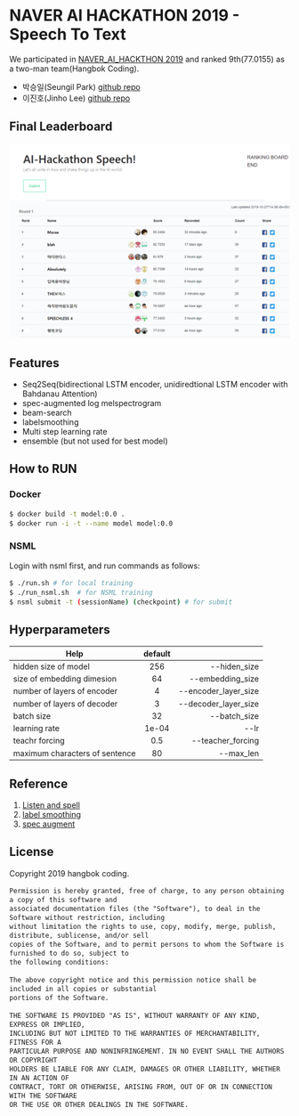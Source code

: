 # NAVER AI HACKATHON 2019 - Speech To Text
We participated in [NAVER_AI_HACKTHON 2019](https://github.com/Naver-AI-Hackathon/AI-Speech) and ranked 9th(77.0155) as a two-man team(Hangbok Coding).
* 박승일(Seungil Park) [github repo](https://psi9730.github.io/)
* 이진호(Jinho Lee)    [github repo](https://github.com/elzino)

## Final Leaderboard
![finale-leader-board](docs/final-board.png)

## Features
* Seq2Seq(bidirectional LSTM encoder, unidiredtional LSTM encoder with Bahdanau Attention)
* spec-augmented log melspectrogram
* beam-search
* labelsmoothing
* Multi step learning rate
* ensemble (but not used for best model)

## How to RUN

### Docker
```bash
$ docker build -t model:0.0 .
$ docker run -i -t --name model model:0.0
```

### NSML
Login with nsml first, and run commands as follows:
```bash
$ ./run.sh # for local training
$ ./run_nsml.sh  # for NSML training
$ nsml submit -t (sessionName) (checkpoint) # for submit
```

## Hyperparameters
| Help        | default           |  |
| ------------- |:--------:| ------:|
| hidden size of model | 256 | --hiden_size | 
| size of embedding dimesion | 64 | --embedding_size |
| number of layers of encoder | 4 | --encoder_layer_size |
| number of layers of decoder | 3 | --decoder_layer_size |
| batch size | 32 | --batch_size |
| learning rate | 1e-04 | --lr |
| teachr forcing | 0.5 | --teacher_forcing|
| maximum characters of sentence | 80 | --max_len |

## Reference
1. [Listen and spell](https://arxiv.org/abs/1508.01211)
2. [label smoothing](https://arxiv.org/abs/1906.02629)
3. [spec augment](https://arxiv.org/abs/1904.08779)

## License
Copyright 2019 hangbok coding.
```
Permission is hereby granted, free of charge, to any person obtaining a copy of this software and
associated documentation files (the "Software"), to deal in the Software without restriction, including
without limitation the rights to use, copy, modify, merge, publish, distribute, sublicense, and/or sell
copies of the Software, and to permit persons to whom the Software is furnished to do so, subject to
the following conditions:

The above copyright notice and this permission notice shall be included in all copies or substantial
portions of the Software.

THE SOFTWARE IS PROVIDED "AS IS", WITHOUT WARRANTY OF ANY KIND, EXPRESS OR IMPLIED,
INCLUDING BUT NOT LIMITED TO THE WARRANTIES OF MERCHANTABILITY, FITNESS FOR A
PARTICULAR PURPOSE AND NONINFRINGEMENT. IN NO EVENT SHALL THE AUTHORS OR COPYRIGHT
HOLDERS BE LIABLE FOR ANY CLAIM, DAMAGES OR OTHER LIABILITY, WHETHER IN AN ACTION OF
CONTRACT, TORT OR OTHERWISE, ARISING FROM, OUT OF OR IN CONNECTION WITH THE SOFTWARE
OR THE USE OR OTHER DEALINGS IN THE SOFTWARE.
```